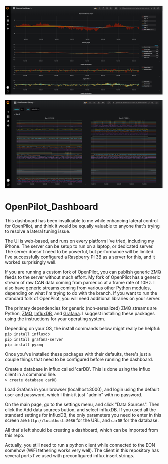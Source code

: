 ![steering](https://github.com/Gernby/OpenPilot_Dashboard/blob/master/SteeringDashboard.png)

![binary](https://github.com/Gernby/OpenPilot_Dashboard/blob/master/BinaryDashboard.png)

# OpenPilot_Dashboard

This dashboard has been invalluable to me while enhancing lateral control for OpenPilot, and think it would be equally valuable to anyone that's trying to resolve a lateral tuning issue.

The UI is web-based, and runs on every platform I've tried, including my iPhone.  The server can be setup to run on a laptop, or dedicated server.  The server doesn't need to be powerful, but performance will be limited.  I've successfully configured a Raspberry Pi 3B as a server for this, and it worked surprisingly well.

If you are running a custom fork of OpenPilot, you can publish generic ZMQ feeds to the server without much effort.  My fork of OpenPilot has a generic stream of raw CAN data coming from parcer.cc at a frame rate of 10Hz.  I also have generic streams coming from various other Python modules, depending on what I'm trying to do with the branch.  If you want to run the standard fork of OpenPilot, you will need additional libraries on your server.  

The primary dependencies for generic (non-serealized) ZMQ streams are Python, [ZMQ](http://zeromq.org/bindings:python), [InfluxDB](https://github.com/influxdata/influxdb), and [Grafana](https://grafana.com/grafana/download).  I suggest installing these packages using the instructions for your operating system. 

Depending on your OS, the install commands below might really be helpful:  
`pip install influxdb`  
`pip install grafana-server`  
`pip install pyzmq`

Once you've installed these packages with their defaults, there's just a couple things that need to be configured before running the dashboard. 

Create a database in influx called 'carDB'.  This is done using the influx client in a command line.  
`> create database carDB`

Load Grafana in your browser (localhost:3000), and login using the default user and password, which I think it just "admin" with no password.

On the main page, go to the settings menu, and click "Data Sources".  Then click the Add data sources button, and select influxDB.  If you used all the standard settings for influxDB, the only parameters you need to enter in this screen are `http://localhost:8086` for the URL, and `carDB` for the database.

All that's left should be creating a dashboard, which can be imported from this repo.

Actually, you still need to run a python client while connected to the EON somehow (WiFi tethering works very well).  The client in this repository has several ports I've used with preconfigured influx insert strings.

